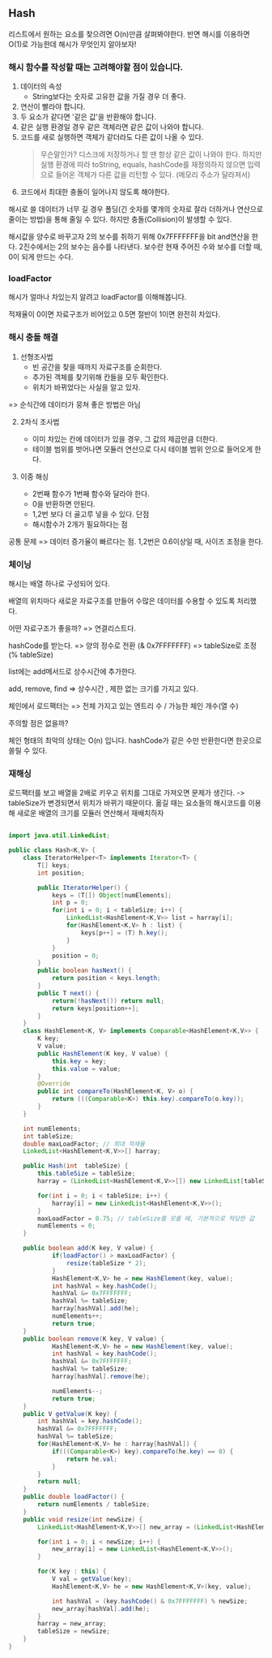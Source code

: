 ## Hash

리스트에서 원하는 요소를 찾으려면 O(n)만큼 살펴봐야한다. 반면 해시를 이용하면 O(1)로 가능한데 해시가 무엇인지 알아보자!

### 해시 함수를 작성할 때는 고려해야할 점이 있습니다.

1. 데이터의 속성
    - String보다는 숫자로 고유한 값을 가질 경우 더 좋다.
2. 연산이 빨라야 합니다.
3. 두 요소가 같다면 '같은 값'을 반환해야 합니다.
4. 같은 실행 환경일 경우 같은 객체라면 같은 값이 나와야 합니다.
5. 코드를 새로 실행하면 객체가 같더라도 다른 값이 나올 수 있다.
    > 무슨말인가? 디스크에 저장하거나 할 땐 항상 같은 값이 나와야 한다. 하지만
    > 실행 환경에 따라 toString, equals, hashCode를 재정의하지 않으면 입력으로 들어온 객체가 다른 값을 리턴할 수 있다. (메모리 주소가 달라져서)
6. 코드에서 최대한 충돌이 일어나지 않도록 해야한다.

해시로 쓸 데이터가 너무 길 경우 폴딩(긴 숫자를 몇개의 숫자로 잘라 더하거나 연산으로 줄이는 방법)을 통해 줄일 수 있다. 하지만 충돌(Collision)이 발생할 수 있다.

해시값을 양수로 바꾸고자 2의 보수를 취하기 위해 0x7FFFFFFF을 bit and연산을 한다.
2진수에서는 2의 보수는 음수를 나타낸다. 보수란 현재 주어진 수와 보수를 더할 때, 0이 되게 만드는 수다.

### loadFactor

해시가 얼마나 차있는지 알려고 loadFactor를 이해해봅니다.

적재율이 0이면 자료구조가 비어있고 0.5면 절반이 1이면 완전히 차있다.

### 해시 충돌 해결

1. 선형조사법
    - 빈 공간을 찾을 때까지 자료구조를 순회한다.
    - 추가된 객체를 찾기위해 칸들을 모두 확인한다.
    - 위치가 바뀌었다는 사실을 알고 있자.

=> 순식간에 데이터가 뭉쳐 좋은 방법은 아님

2. 2차식 조사법
    - 이미 차있는 칸에 데이터가 있을 경우, 그 값의 제곱만큼 더한다.
    - 테이블 범위를 벗어나면 모듈러 연산으로 다시 테이블 범위 안으로 들어오게 한다.

3. 이중 해싱
    - 2번째 함수가 1번째 함수와 달라야 한다.
    - 0을 반환하면 안된다.
    - 1,2번 보다 더 골고루 넣을 수 있다.
단점
    - 해시함수가 2개가 필요하다는 점

공통 문제 => 데이터 증가율이 빠르다는 점.
1,2번은 0.6이상일 때, 사이즈 조정을 한다.

### 체이닝

해시는 배열 하나로 구성되어 있다.

배열의 위치마다 새로운 자료구조를 만들어 수많은 데이터를 수용할 수 있도록 처리했다.

어떤 자료구조가 좋을까? => 연결리스트다.

hashCode를 받는다. => 양의 정수로 전환 (& 0x7FFFFFFF) => tableSize로 조정 (% tableSize)

list에는 add메서드로 상수시간에 추가한다.

add, remove, find => 상수시간 , 제한 없는 크기를 가지고 있다.

체인에서 로드팩터는 => 전체 가지고 있는 엔트리 수 / 가능한 체인 개수(열 수)

주의할 점은 없을까?

체인 형태의 최악의 상태는 O(n) 입니다. hashCode가 같은 수만 반환한다면 한곳으로 쏠릴 수 있다.

### 재해싱

로드팩터를 보고 배열을 2배로 키우고 위치를 그대로 가져오면 문제가 생긴다. -> tableSize가 변경되면서 위치가 바뀌기 때문이다.
옮길 때는 요소들의 해시코드를 이용해 새로운 배열의 크기를 모듈러 연산해서 재배치하자




```java

import java.util.LinkedList;

public class Hash<K,V> {
    class IteratorHelper<T> implements Iterator<T> {
        T[] keys;
        int position;

        public IteratorHelper() {
            keys = (T[]) Object[numElements];
            int p = 0;
            for(int i = 0; i < tableSize; i++) {
                LinkedList<HashElement<K,V>> list = harray[i];
                for(HashElement<K,V> h : list) {
                    keys[p++] = (T) h.key();
                }
            }
            position = 0;
        }
        public boolean hasNext() {
            return position < keys.length;
        }
        public T next() {
            return(!hasNext()) return null;
            return keys[position++];
        }
    }
    class HashElement<K, V> implements Comparable<HashElement<K,V>> {
        K key;
        V value;
        public HashElement(K key, V value) {
            this.key = key;
            this.value = value;
        }
        @Override
        public int compareTo(HashElement<K, V> o) {
            return (((Comparable<K>) this.key).compareTo(o.key));
        }
    }

    int numElements;
    int tableSize;
    double maxLoadFactor; // 최대 적재율
    LinkedList<HashElement<K,V>>[] harray;

    public Hash(int  tableSize) {
        this.tableSize = tableSize;
        harray = (LinkedList<HashElement<K,V>>[]) new LinkedList[tableSize];

        for(int i = 0; i < tableSize; i++) {
            harray[i] = new LinkedList<HashElement<K,V>>();
        }
        maxLoadFactor = 0.75; // tableSize를 모를 때, 기본적으로 적당한 값
        numElements = 0;
    }

    public boolean add(K key, V value) {
            if(loadFactor() > maxLoadFactor) {
                resize(tableSize * 2);
            }
            HashElement<K,V> he = new HashElement(key, value);
            int hashVal = key.hashCode();
            hashVal &= 0x7FFFFFFF;
            hashVal %= tableSize;
            harray[hashVal].add(he);
            numElements++;
            return true;
    }
    public boolean remove(K key, V value) {
            HashElement<K,V> he = new HashElement(key, value);
            int hashVal = key.hashCode();
            hashVal &= 0x7FFFFFFF;
            hashVal %= tableSize;
            harray[hashVal].remove(he);

            numElements--;
            return true;
    }
    public V getValue(K key) {
        int hashVal = key.hashCode();
        hashVal &= 0x7FFFFFFF;
        hashVal %= tableSize;
        for(HashElement<K,V> he : harray[hashVal]) {
            if(((Comparable<K>) key).compareTo(he.key) == 0) {
                return he.val;
            }
        }
        return null;
    }
    public double loadFactor() {
        return numElements / tableSize;
    }
    public void resize(int newSize) {
        LinkedList<HashElement<K,V>>[] new_array = (LinkedList<HashElement<K,V>[]) new LinkedList[newSize];

        for(int i = 0; i < newSize; i++) {
            new_array[i] = new LinkedList<HashElement<K,V>>();
        }

        for(K key : this) {
            V val = getValue(key);
            HashElement<K,V> he = new HashElement<K,V>(key, value);

            int hashVal = (key.hashCode() & 0x7FFFFFFF) % newSize;
            new_array[hashVal].add(he);
        }
        harray = new_array;
        tableSize = newSize;
    }
}
```